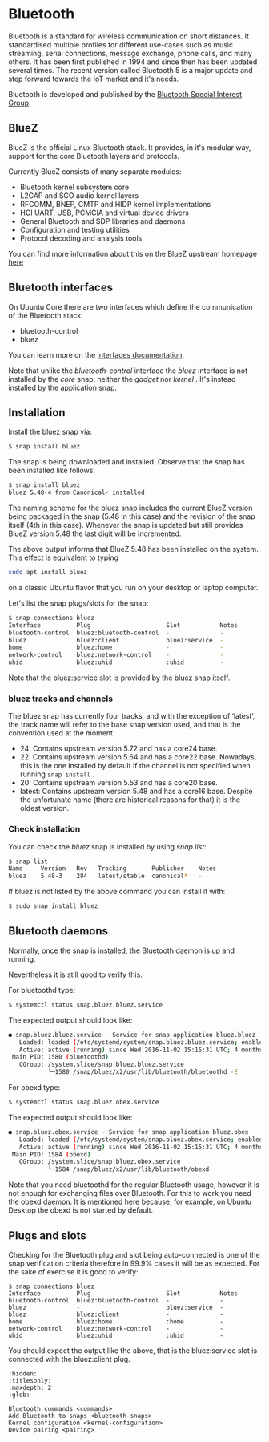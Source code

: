 # Bluetooth

Bluetooth is a standard for wireless communication on short distances. It standardised multiple profiles for different use-cases such as music streaming, serial connections, message exchange, phone calls, and many others. It has been first published in 1994 and since then has been updated several times. The recent version called Bluetooth 5 is a major update and step forward towards the IoT market and it's needs.

Bluetooth is developed and published by the [Bluetooth Special Interest Group](http://www.bluetooth.com/).

## BlueZ

BlueZ is the official Linux Bluetooth stack. It provides, in it's modular way, support for the core Bluetooth layers and protocols.

Currently BlueZ consists of many separate modules:

* Bluetooth kernel subsystem core
* L2CAP and SCO audio kernel layers
* RFCOMM, BNEP, CMTP and HIDP kernel implementations
* HCI UART, USB, PCMCIA and virtual device drivers
* General Bluetooth and SDP libraries and daemons
* Configuration and testing utilities
* Protocol decoding and analysis tools

You can find more information about this on the BlueZ upstream homepage [here](http://www.bluez.org/)

## Bluetooth interfaces

On Ubuntu Core there are two interfaces which define the communication of the Bluetooth stack:

* bluetooth-control
* bluez

You can learn more on the [interfaces documentation](https://snapcraft.io/docs/supported-interfaces).

Note that unlike the  *bluetooth-control*  interface the  *bluez*  interface is not installed by the  *core*  snap, neither the  *gadget*  nor  *kernel* . It's instead installed by the application snap.

## Installation

Install the bluez snap via:
```bash
$ snap install bluez
```
The snap is being downloaded and installed. Observe that the snap has been installed like follows:
```bash
$ snap install bluez
bluez 5.48-4 from Canonical✓ installed
```
The naming scheme for the bluez snap includes the current BlueZ version being packaged in the snap (5.48 in this case) and the revision of the snap itself (4th in this case). Whenever the snap is updated but still provides BlueZ version 5.48 the last digit will be incremented.

The above output informs that BlueZ 5.48 has been installed on the system. This effect is equivalent to typing
```bash
sudo apt install bluez
```
on a classic Ubuntu flavor that you run on your desktop or laptop computer.

Let's list the snap plugs/slots for the snap:

```bash
$ snap connections bluez
Interface          Plug                     Slot           Notes
bluetooth-control  bluez:bluetooth-control  -              -
bluez              bluez:client             bluez:service  -
home               bluez:home               -              -
network-control    bluez:network-control    -              -
uhid               bluez:uhid               :uhid          -
```
Note that the bluez:service slot is provided by the bluez snap itself.

### bluez tracks and channels

The bluez snap has currently four tracks, and with the exception of ‘latest’, the track name will refer to the base snap version used, and that is the convention used at the moment

* 24: Contains upstream version 5.72 and has a core24 base.
* 22: Contains upstream version 5.64 and has a core22 base. Nowadays, this is the one installed by default if the channel is not specified when running `snap install` .
* 20: Contains upstream version 5.53 and has a core20 base.
* latest: Contains upstream version 5.48 and has a core16 base. Despite the unfortunate name (there are historical reasons for that) it is the oldest version.

### Check installation

You can check the _bluez_ snap is installed by using _snap list_:

```bash
$ snap list
Name     Version   Rev   Tracking       Publisher    Notes
bluez    5.48-3    284   latest/stable  canonical*   -
```

If bluez is not listed by the above command you can install it with:

```bash
$ sudo snap install bluez
```

## Bluetooth daemons

Normally, once the snap is installed, the Bluetooth daemon is up and running.

Nevertheless it is still good to verify this.

For bluetoothd type:

```bash
$ systemctl status snap.bluez.bluez.service
```

The expected output should look like:

```bash
● snap.bluez.bluez.service - Service for snap application bluez.bluez
   Loaded: loaded (/etc/systemd/system/snap.bluez.bluez.service; enabled; vendor preset: enabled)
   Active: active (running) since Wed 2016-11-02 15:15:31 UTC; 4 months 11 days ago
 Main PID: 1580 (bluetoothd)
   CGroup: /system.slice/snap.bluez.bluez.service
           └─1580 /snap/bluez/x2/usr/lib/bluetooth/bluetoothd -E
```

For obexd type:

```bash
$ systemctl status snap.bluez.obex.service
```

The expected output should look like:
```bash
● snap.bluez.obex.service - Service for snap application bluez.obex
   Loaded: loaded (/etc/systemd/system/snap.bluez.obex.service; enabled; vendor preset: enabled)
   Active: active (running) since Wed 2016-11-02 15:15:31 UTC; 4 months 11 days ago
 Main PID: 1584 (obexd)
   CGroup: /system.slice/snap.bluez.obex.service
           └─1584 /snap/bluez/x2/usr/lib/bluetooth/obexd
```
Note that you need bluetoothd for the regular Bluetooth usage, however it is not enough for exchanging files over Bluetooth. For this to work you need the obexd daemon. It is mentioned here because, for example, on Ubuntu Desktop the obexd is not started by default.

## Plugs and slots

Checking for the Bluetooth plug and slot being auto-connected is one of the snap verification criteria therefore in 99.9% cases it will be as expected. For the sake of exercise it is good to verify:

```
$ snap connections bluez
Interface          Plug                     Slot           Notes
bluetooth-control  bluez:bluetooth-control  -              -
bluez              -                        bluez:service  -
bluez              bluez:client             -              -
home               bluez:home               :home          -
network-control    bluez:network-control    -              -
uhid               bluez:uhid               :uhid          -
```

You should expect the output like the above, that is the bluez:service slot is connected with the bluez:client plug.


```{toctree}
:hidden:
:titlesonly:
:maxdepth: 2
:glob:

Bluetooth commands <commands>
Add Bluetooth to snaps <bluetooth-snaps>
Kernel configuration <kernel-configuration>
Device pairing <pairing>
